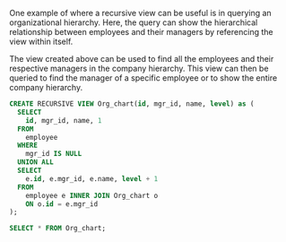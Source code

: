 One example of where a recursive view can be useful is in querying an organizational hierarchy. Here, the query can show the hierarchical relationship between employees and their managers by referencing the view within itself.

The view created above can be used to find all the employees and their respective managers in the company hierarchy. This view can then be queried to find the manager of a specific employee or to show the entire company hierarchy. 

```sql
CREATE RECURSIVE VIEW Org_chart(id, mgr_id, name, level) as (
  SELECT
    id, mgr_id, name, 1
  FROM
    employee
  WHERE
    mgr_id IS NULL
  UNION ALL
  SELECT
    e.id, e.mgr_id, e.name, level + 1
  FROM
    employee e INNER JOIN Org_chart o 
    ON o.id = e.mgr_id
);

SELECT * FROM Org_chart;
```